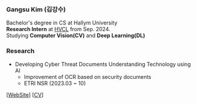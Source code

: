 ### Gangsu Kim (김강수)
Bachelor's degree in CS at Hallym University  
**Research Intern** at [HVCL](http://hvcl.korea.ac.kr/) from Sep. 2024.  
Studying **Computer Vision(CV)** and **Deep Learning(DL)**

### Research
 - Developing Cyber Threat Documents Understanding Technology using AI
    - Improvement of OCR based on security documents
    - ETRI NSR (2023.03 ~ 10)
  
 [[WebSite](http://gangsu.kim/)] [[CV](http://gangsu.kim/CV/)]
<!--
### 🏆 Awards
🥉 Astronomy & Space AI Competition, KAIST-KASI ***3rd place***  
🥉 Hallym Univ. 2023 SW Week Hallym AI Competition ***3rd place***  
🥈 [2023 SW UNIV. co-hackathon](https://github.com/Hackerthon-TAXX) ***2nd place (Director of IITP Award)***   
🥇 [Hallym Univ. 2022 Spring Capston Design Contest](https://github.com/GangsuKim/2022-1_capstone_design) ***1st place***  
🥇 Hallym Univ. 2022 Department of Software. IDEA Part competition ***1st place***   
🥉 Hallym Univ. 2022 SW Week Future Technology Patent Idea Contest ***3rd place***  
🥇 [Hallym Univ. 2021 SW Week GitHub Resume Contest Hackathon](https://github.com/GangsuKim/RESUME) ***1st place***  
🥈 Hallym Univ. 2021 SW Week UI/UX Design Contest ***2nd place***  

### 🧑‍🤝‍🧑 Undergraduate Association
**2023** 37th Undergraduate Association '**CATCH**' at Hallym University     
**2022** 4th President of major in SmartIoT student council '**IEUM**' at Hallym University  
**2021** 3rd major in SmartIoT student council '**BOOST**' at Hallym University  
**2020** 2nd major in SmartIoT student council '**ULIM**' at Hallym University   

[![Hits](https://hits.seeyoufarm.com/api/count/incr/badge.svg?url=https%3A%2F%2Fgithub.com%2FGangsuKim&count_bg=%234A2BC0&title_bg=%23555555&icon=&icon_color=%23E7E7E7&title=hits&edge_flat=false)](https://hits.seeyoufarm.com)
-->

